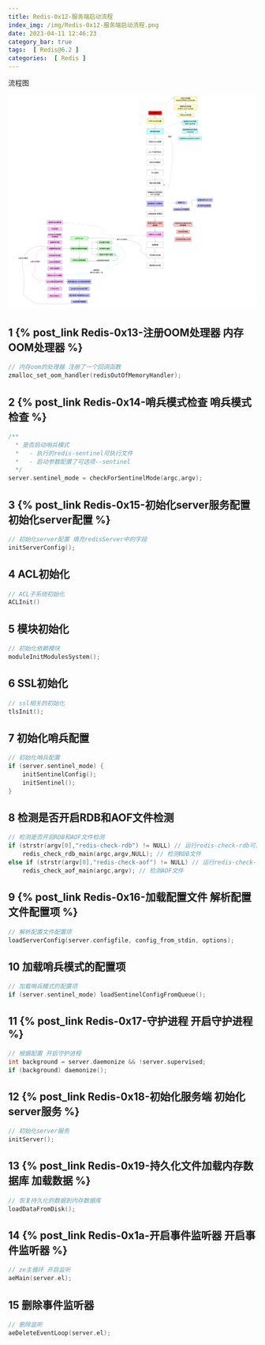 ```yaml
---
title: Redis-0x12-服务端启动流程
index_img: /img/Redis-0x12-服务端启动流程.png
date: 2023-04-11 12:46:23
category_bar: true
tags:  [ Redis@6.2 ]
categories:  [ Redis ]
---
```


流程图

![](Redis-0x12-服务端启动流程/image-20230414103010186.png)

## 1 {% post_link Redis-0x13-注册OOM处理器 内存OOM处理器 %}

```c
// 内存oom的处理器 注册了一个回调函数
zmalloc_set_oom_handler(redisOutOfMemoryHandler);
```

## 2 {% post_link Redis-0x14-哨兵模式检查 哨兵模式检查 %}

```c
/**
  * 是否启动哨兵模式
  *   - 执行的redis-sentinel可执行文件
  *   - 启动参数配置了可选项--sentinel
  */
server.sentinel_mode = checkForSentinelMode(argc,argv);
```

## 3 {% post_link Redis-0x15-初始化server服务配置 初始化server配置 %}

```c
// 初始化server配置 填充redisServer中的字段
initServerConfig();
```

## 4 ACL初始化

```c
// ACL子系统初始化
ACLInit()
```

## 5 模块初始化

```c
// 初始化依赖模块
moduleInitModulesSystem();
```

## 6 SSL初始化

```c
// ssl相关的初始化
tlsInit();
```

## 7 初始化哨兵配置

```c
// 初始化哨兵配置
if (server.sentinel_mode) {
    initSentinelConfig();
    initSentinel();
}
```

## 8 检测是否开启RDB和AOF文件检测

```c
// 检测是否开启RDB和AOF文件检测
if (strstr(argv[0],"redis-check-rdb") != NULL) // 运行redis-check-rdb可执行文件
    redis_check_rdb_main(argc,argv,NULL); // 检测RDB文件
else if (strstr(argv[0],"redis-check-aof") != NULL) // 运行redis-check-aof可执行文件
    redis_check_aof_main(argc,argv); // 检测AOF文件
```

## 9 {% post_link Redis-0x16-加载配置文件 解析配置文件配置项 %}

```c
// 解析配置文件配置项
loadServerConfig(server.configfile, config_from_stdin, options);
```

## 10 加载哨兵模式的配置项

```c
// 加载哨兵模式的配置项
if (server.sentinel_mode) loadSentinelConfigFromQueue();
```

## 11 {% post_link Redis-0x17-守护进程 开启守护进程 %}

```c
// 根据配置 开启守护进程
int background = server.daemonize && !server.supervised;
if (background) daemonize();
```

## 12 {% post_link Redis-0x18-初始化服务端 初始化server服务 %}

```c
// 初始化server服务
initServer();
```

## 13 {% post_link Redis-0x19-持久化文件加载内存数据库 加载数据 %}

```c
// 恢复持久化的数据到内存数据库
loadDataFromDisk();
```

## 14 {% post_link Redis-0x1a-开启事件监听器 开启事件监听器 %}

```c
// ze主循环 开启监听
aeMain(server.el);
```

## 15 删除事件监听器

```c
// 删除监听
aeDeleteEventLoop(server.el);
```

